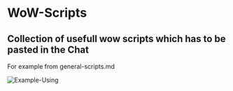 # WoW-Scripts

Collection of usefull wow scripts which has to be pasted in the Chat
--------------------------------------------------------------------

For example from general-scripts.md

![Example-Using](/home/peter/github/wow-scripts/example-script-using.png)